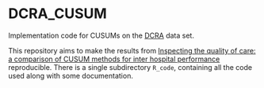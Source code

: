 # DCRA_CUSUM

Implementation code for CUSUMs on the [DCRA](https://dica.nl/dcra/home) data set.


This repository aims to make the results from [Inspecting the quality of care: a comparison of CUSUM methods for inter hospital performance](www.google.com) reproducible. 
There is a single subdirectory `R_code`, containing all the code used along with some documentation.
